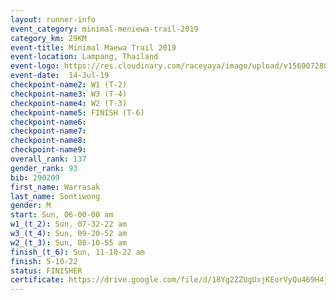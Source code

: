 ```yaml
---
layout: runner-info 
event_category: minimal-meniewa-trail-2019 
category_km: 29KM 
event-title: Minimal Maewa Trail 2019 
event-location: Lampang, Thailand 
event-logo: https://res.cloudinary.com/raceyaya/image/upload/v1569072805/logo/minimal-trail_ktnvsp.jpg 
event-date:  14-Jul-19 
checkpoint-name2: W1 (T-2) 
checkpoint-name3: W3 (T-4) 
checkpoint-name4: W2 (T-3) 
checkpoint-name5: FINISH (T-6) 
checkpoint-name6: 
checkpoint-name7: 
checkpoint-name8: 
checkpoint-name9: 
overall_rank: 137
gender_rank: 93
bib: 290209
first_name: Warrasak
last_name: Sontiwong
gender: M
start: Sun, 06-00-00 am
w1_(t_2): Sun, 07-32-22 am
w3_(t_4): Sun, 09-20-52 am
w2_(t_3): Sun, 08-10-55 am
finish_(t_6): Sun, 11-10-22 am
finish: 5-10-22
status: FINISHER
certificate: https://drive.google.com/file/d/18Yg2ZZUgUxjKEorVyQu469H4jYGdMGWM/view?usp=sharing
---
```

